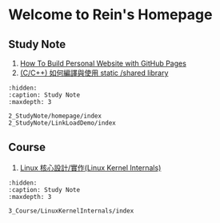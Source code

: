 # Welcome to Rein's Homepage

<!-- ## Project
```{toctree}
:hidden:
:caption: Project
:maxdepth: 2

``` -->


## Study Note
1. [How To Build Personal Website with GitHub Pages](./2_StudyNote/homepage/index.md)
2. [(C/C++) 如何編譯與使用 static /shared library](./2_StudyNote/LinkLoadDemo/index.md)
```{toctree}
:hidden:
:caption: Study Note
:maxdepth: 3

2_StudyNote/homepage/index
2_StudyNote/LinkLoadDemo/index
```

## Course
1. [Linux 核心設計/實作(Linux Kernel Internals)](./3_Course/LinuxKernelInternals/index.md)
```{toctree}
:hidden:
:caption: Study Note
:maxdepth: 3

3_Course/LinuxKernelInternals/index
```

